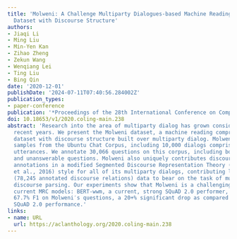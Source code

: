```yaml
---
title: 'Molweni: A Challenge Multiparty Dialogues-based Machine Reading Comprehension
  Dataset with Discourse Structure'
authors:
- Jiaqi Li
- Ming Liu
- Min-Yen Kan
- Zihao Zheng
- Zekun Wang
- Wenqiang Lei
- Ting Liu
- Bing Qin
date: '2020-12-01'
publishDate: '2024-07-11T07:40:56.284002Z'
publication_types:
- paper-conference
publication: '*Proceedings of the 28th International Conference on Computational Linguistics*'
doi: 10.18653/v1/2020.coling-main.238
abstract: 'Research into the area of multiparty dialog has grown considerably over
  recent years. We present the Molweni dataset, a machine reading comprehension (MRC)
  dataset with discourse structure built over multiparty dialog. Molweni′s source
  samples from the Ubuntu Chat Corpus, including 10,000 dialogs comprising 88,303
  utterances. We annotate 30,066 questions on this corpus, including both answerable
  and unanswerable questions. Molweni also uniquely contributes discourse dependency
  annotations in a modified Segmented Discourse Representation Theory (SDRT; Asher
  et al., 2016) style for all of its multiparty dialogs, contributing large-scale
  (78,245 annotated discourse relations) data to bear on the task of multiparty dialog
  discourse parsing. Our experiments show that Molweni is a challenging dataset for
  current MRC models: BERT-wwm, a current, strong SQuAD 2.0 performer, achieves only
  67.7% F1 on Molweni′s questions, a 20+% significant drop as compared against its
  SQuAD 2.0 performance.'
links:
- name: URL
  url: https://aclanthology.org/2020.coling-main.238
---
```

